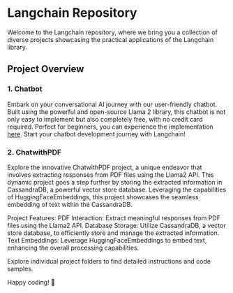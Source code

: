 # Langchain Repository

Welcome to the Langchain repository, where we bring you a collection of diverse projects showcasing the practical applications of the Langchain library.

## Project Overview

### 1. Chatbot

Embark on your conversational AI journey with our user-friendly chatbot. Built using the powerful and open-source Llama 2 library, this chatbot is not only easy to implement but also completely free, with no credit card required. Perfect for beginners, you can experience the implementation [here](https://huggingface.co/spaces/Divy27/Langchain_Q-A_Chatbot). Start your chatbot development journey with Langchain!

### 2. ChatwithPDF

Explore the innovative ChatwithPDF project, a unique endeavor that involves extracting responses from PDF files using the Llama2 API. This dynamic project goes a step further by storing the extracted information in CassandraDB, a powerful vector store database. Leveraging the capabilities of HuggingFaceEmbeddings, this project showcases the seamless embedding of text within the CassandraDB.

Project Features:
PDF Interaction: Extract meaningful responses from PDF files using the Llama2 API.
Database Storage: Utilize CassandraDB, a vector store database, to efficiently store and manage the extracted information.
Text Embeddings: Leverage HuggingFaceEmbeddings to embed text, enhancing the overall processing capabilities.

Explore individual project folders to find detailed instructions and code samples.

Happy coding! 🚀
